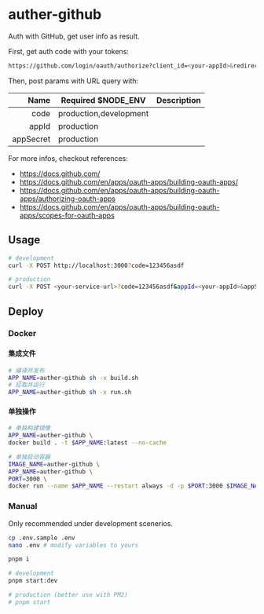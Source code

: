 # auther-github

Auth with GitHub, get user info as result.

First, get auth code with your tokens:

```bash
https://github.com/login/oauth/authorize?client_id=<your-appId>&redirect_uri=<your-callbackUrl>&scope=user:email
```

Then, post params with URL query with:

|      Name | Required $NODE_ENV     | Description |
| --------: | ---------------------- | ----------- |
|      code | production,development |             |
|     appId | production             |             |
| appSecret | production             |             |

For more infos, checkout references:

- https://docs.github.com/
- https://docs.github.com/en/apps/oauth-apps/building-oauth-apps/
- https://docs.github.com/en/apps/oauth-apps/building-oauth-apps/authorizing-oauth-apps
- https://docs.github.com/en/apps/oauth-apps/building-oauth-apps/scopes-for-oauth-apps

## Usage

```bash
# development
curl -X POST http://localhost:3000?code=123456asdf

# production
curl -X POST <your-service-url>?code=123456asdf&appId=<your-appId>&appSecret=<your-appSecret>
```

## Deploy

### Docker

#### 集成文件

```bash
# 编译并发布
APP_NAME=auther-github sh -x build.sh
# 拉取并运行
APP_NAME=auther-github sh -x run.sh
```

#### 单独操作

```bash
# 单独构建镜像
APP_NAME=auther-github \
docker build . -t $APP_NAME:latest --no-cache
```

```bash
# 单独启动容器
IMAGE_NAME=auther-github \
APP_NAME=auther-github \
PORT=3000 \
docker run --name $APP_NAME --restart always -d -p $PORT:3000 $IMAGE_NAME
```

### Manual

Only recommended under development scenerios.

```bash
cp .env.sample .env
nano .env # modify variables to yours

pnpm i

# development
pnpm start:dev

# production (better use with PM2)
# pnpm start
```
